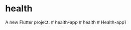 # health

A new Flutter project.
#   h e a l t h - a p p  
 #   h e a l t h  
 #   H e a l t h - a p p 1  
 
